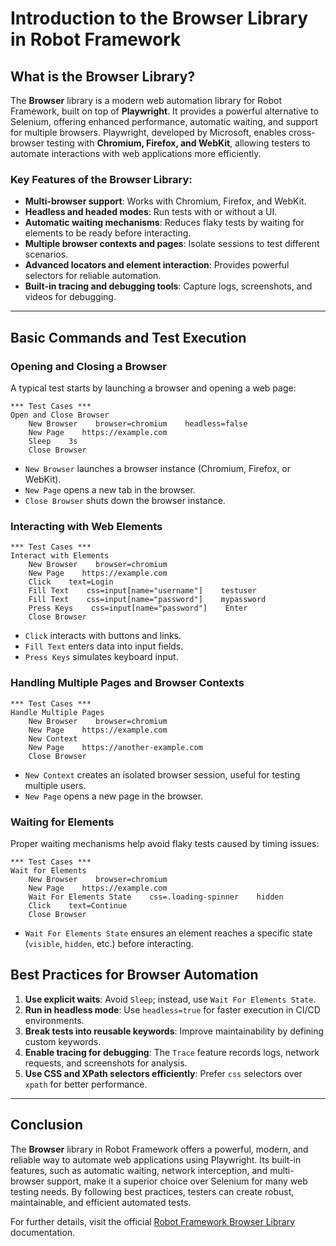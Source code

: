 # Introduction to the Browser Library in Robot Framework

## What is the Browser Library?

The **Browser** library is a modern web automation library for Robot Framework, built on top of **Playwright**. It provides a powerful alternative to Selenium, offering enhanced performance, automatic waiting, and support for multiple browsers. Playwright, developed by Microsoft, enables cross-browser testing with **Chromium, Firefox, and WebKit**, allowing testers to automate interactions with web applications more efficiently.

### Key Features of the Browser Library:

- **Multi-browser support**: Works with Chromium, Firefox, and WebKit.
- **Headless and headed modes**: Run tests with or without a UI.
- **Automatic waiting mechanisms**: Reduces flaky tests by waiting for elements to be ready before interacting.
- **Multiple browser contexts and pages**: Isolate sessions to test different scenarios.
- **Advanced locators and element interaction**: Provides powerful selectors for reliable automation.
- **Built-in tracing and debugging tools**: Capture logs, screenshots, and videos for debugging.

---

## Basic Commands and Test Execution

### Opening and Closing a Browser

A typical test starts by launching a browser and opening a web page:

```robot
*** Test Cases ***
Open and Close Browser
    New Browser    browser=chromium    headless=false
    New Page    https://example.com
    Sleep    3s
    Close Browser
```

- `New Browser` launches a browser instance (Chromium, Firefox, or WebKit).
- `New Page` opens a new tab in the browser.
- `Close Browser` shuts down the browser instance.

### Interacting with Web Elements

```robot
*** Test Cases ***
Interact with Elements
    New Browser    browser=chromium
    New Page    https://example.com
    Click    text=Login
    Fill Text    css=input[name="username"]    testuser
    Fill Text    css=input[name="password"]    mypassword
    Press Keys    css=input[name="password"]    Enter
    Close Browser
```

- `Click` interacts with buttons and links.
- `Fill Text` enters data into input fields.
- `Press Keys` simulates keyboard input.

### Handling Multiple Pages and Browser Contexts

```robot
*** Test Cases ***
Handle Multiple Pages
    New Browser    browser=chromium
    New Page    https://example.com
    New Context
    New Page    https://another-example.com
    Close Browser
```

- `New Context` creates an isolated browser session, useful for testing multiple users.
- `New Page` opens a new page in the browser.

### Waiting for Elements

Proper waiting mechanisms help avoid flaky tests caused by timing issues:

```robot
*** Test Cases ***
Wait for Elements
    New Browser    browser=chromium
    New Page    https://example.com
    Wait For Elements State    css=.loading-spinner    hidden
    Click    text=Continue
    Close Browser
```

- `Wait For Elements State` ensures an element reaches a specific state (`visible`, `hidden`, etc.) before interacting.

## Best Practices for Browser Automation

1. **Use explicit waits**: Avoid `Sleep`; instead, use `Wait For Elements State`.
2. **Run in headless mode**: Use `headless=true` for faster execution in CI/CD environments.
3. **Break tests into reusable keywords**: Improve maintainability by defining custom keywords.
4. **Enable tracing for debugging**: The `Trace` feature records logs, network requests, and screenshots for analysis.
5. **Use CSS and XPath selectors efficiently**: Prefer `css` selectors over `xpath` for better performance.

---

## Conclusion

The **Browser** library in Robot Framework offers a powerful, modern, and reliable way to automate web applications using Playwright. Its built-in features, such as automatic waiting, network interception, and multi-browser support, make it a superior choice over Selenium for many web testing needs. By following best practices, testers can create robust, maintainable, and efficient automated tests.

For further details, visit the official [Robot Framework Browser Library](https://marketsquare.github.io/robotframework-browser/Browser.html) documentation.
